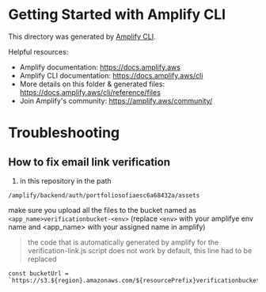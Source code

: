 # Getting Started with Amplify CLI
This directory was generated by [Amplify CLI](https://docs.amplify.aws/cli).

Helpful resources:
- Amplify documentation: https://docs.amplify.aws
- Amplify CLI documentation: https://docs.amplify.aws/cli
- More details on this folder & generated files: https://docs.amplify.aws/cli/reference/files
- Join Amplify's community: https://amplify.aws/community/


# Troubleshooting

## How to fix email link verification

1. in this repository in the path 
```
/amplify/backend/auth/portfoliosofiaesc6a68432a/assets
``` 
make sure you upload all the files to the bucket named as `<app_name>verificationbucket-<env>`
(replace `<env>` with your amplifye env name and <app_name> with your assigned name in amplify)

> 
>  the code that is automatically generated by amplify for the verification-link.js script does not work by default, this line had to be replaced
```
const bucketUrl = `https://s3.${region}.amazonaws.com/${resourcePrefix}verificationbucket-${process.env.ENV}/index.html`;
```

